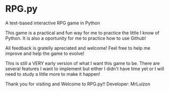 # RPG.py
A text-based interactive RPG game in Python

This game is a practical and fun way for me to practice the little I know of Python.
It is also a oportunity for me to practice how to use Github!

All feedback is gratelly apreciated and welcome! Feel free to help me improve and help the game to evolve! 


This is still a VERY early version of what I want this game to be. There are several features I want to implement but either I didn't have time yet or I will need to study a little more to make it happen! 

Thank you for visiting and Welcome to RPG.py!! 
Developer: MrLuizon
